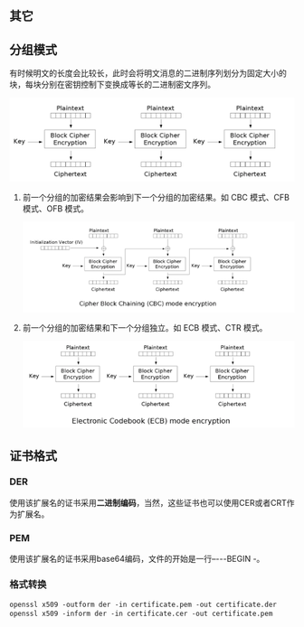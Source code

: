 ## 其它

## 分组模式

有时候明文的长度会比较长，此时会将明文消息的二进制序列划分为固定大小的块，每块分别在密钥控制下变换成等长的二进制密文序列。

![分组加密](/crypto/others/figure/block.png)

1. 前一个分组的加密结果会影响到下一个分组的加密结果。如 CBC 模式、CFB 模式、OFB 模式。

   ![CBC 模式](/crypto/others/figure/cbc.png)

2. 前一个分组的加密结果和下一个分组独立。如 ECB 模式、CTR 模式。

   ![ECB 模式](/crypto/others/figure/ecb.png)


## 证书格式

### DER

使用该扩展名的证书采用**二进制编码**，当然，这些证书也可以使用CER或者CRT作为扩展名。

### PEM

使用该扩展名的证书采用base64编码，文件的开始是一行–---BEGIN -。

### 格式转换

```shell
openssl x509 -outform der -in certificate.pem -out certificate.der
openssl x509 -inform der -in certificate.cer -out certificate.pem
```

